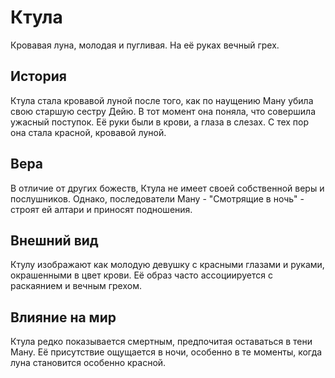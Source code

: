 # Ктула

Кровавая луна, молодая и пугливая. На её руках вечный грех.

## История

Ктула стала кровавой луной после того, как по наущению Ману убила свою старшую сестру Дейю. В тот момент она поняла, что совершила ужасный поступок. Её руки были в крови, а глаза в слезах. С тех пор она стала красной, кровавой луной.

## Вера

В отличие от других божеств, Ктула не имеет своей собственной веры и послушников. Однако, последователи Ману - "Смотрящие в ночь" - строят ей алтари и приносят подношения.

## Внешний вид

Ктулу изображают как молодую девушку с красными глазами и руками, окрашенными в цвет крови. Её образ часто ассоциируется с раскаянием и вечным грехом.

## Влияние на мир

Ктула редко показывается смертным, предпочитая оставаться в тени Ману. Её присутствие ощущается в ночи, особенно в те моменты, когда луна становится особенно красной. 